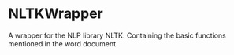 # NLTKWrapper
A wrapper for the NLP library NLTK. Containing the basic functions mentioned in the word document
